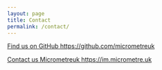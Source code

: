 ```yaml
---
layout: page
title: Contact
permalink: /contact/
---
```


<a href="https://github.com/micrometreuk" target="_blank">Find us on GitHub https://github.com/micrometreuk</a> 

<a href="https://im.micrometre.uk" target="_blank">Contact us Micrometreuk https://im.micrometre.uk</a>

[micrometreuk-gh]:   https://github.com/micrometreuk
[micrometreuk-talk]: https://im.micrometre.uk

